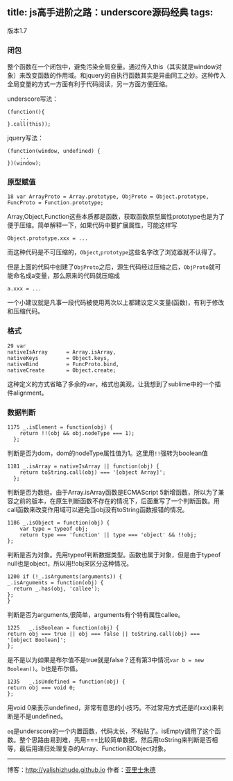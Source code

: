 title: js高手进阶之路：underscore源码经典
tags:
---

版本1.7

### 闭包
整个函数在一个闭包中，避免污染全局变量。通过传入this（其实就是window对象）来改变函数的作用域。和jquery的自执行函数其实是异曲同工之妙。这种传入全局变量的方式一方面有利于代码阅读，另一方面方便压缩。

underscore写法：

    (function(){
        ...
    }.call(this));

jquery写法：

    (function(window, undefined) {
        ...
    })(window);

### 原型赋值
    18 var ArrayProto = Array.prototype, ObjProto = Object.prototype, FuncProto = Function.prototype;

Array,Object,Function这些本质都是函数，获取函数原型属性prototype也是为了便于压缩。简单解释一下，如果代码中要扩展属性，可能这样写
    
    Object.prototype.xxx = ...

而这种代码是不可压缩的，`Object`,`prototype`这些名字改了浏览器就不认得了。

但是上面的代码中创建了`ObjProto`之后，源生代码经过压缩之后，`ObjProto`就可能命名成a变量，那么原来的代码就压缩成

    a.xxx = ...

一个小建议就是凡事一段代码被使用两次以上都建议定义变量(函数)，有利于修改和压缩代码。

### 格式

    29 var
    nativeIsArray      = Array.isArray,
    nativeKeys         = Object.keys,
    nativeBind         = FuncProto.bind,
    nativeCreate       = Object.create;

这种定义的方式省略了多余的var，格式也美观，让我想到了sublime中的一个插件alignment。

### 数据判断

    1175 _.isElement = function(obj) {
        return !!(obj && obj.nodeType === 1);
      };
判断是否为dom，dom的nodeType属性值为1。这里用`!!`强转为boolean值

    1181 _.isArray = nativeIsArray || function(obj) {
        return toString.call(obj) === '[object Array]';
      };
判断是否为数组。由于Array.isArray函数是ECMAScript 5新增函数，所以为了兼容之前的版本，在原生判断函数不存在的情况下，后面重写了一个判断函数。用call函数来改变作用域可以避免当obj没有toString函数报错的情况。

    1186 _.isObject = function(obj) {
        var type = typeof obj;
        return type === 'function' || type === 'object' && !!obj;
    };
判断是否为对象。先用typeof判断数据类型。函数也属于对象，但是由于typeof null也是object，所以用!!obj来区分这种情况。

    1200 if (!_.isArguments(arguments)) {
    _.isArguments = function(obj) {
      return _.has(obj, 'callee');
    };
    }
判断是否为arguments,很简单，arguments有个特有属性callee。

    1225   _.isBoolean = function(obj) {
    return obj === true || obj === false || toString.call(obj) === '[object Boolean]';
    };
是不是以为如果是布尔值不是true就是false？还有第3中情况`var b = new Boolean()`。b也是布尔值。

    1235   _.isUndefined = function(obj) {
    return obj === void 0;
    };
用void 0来表示undefined，非常有意思的小技巧。不过常用方式还是if(xxx)来判断是不是undefined。

`eq`是underscore的一个内置函数，代码太长，不粘贴了。isEmpty调用了这个函数。整个思路由易到难，先用===比较简单数据，然后用toString来判断是否相等，最后用递归处理复杂的Array、Function和Object对象。


- - - 
博客：http://yalishizhude.github.io
作者：[亚里士朱德](http://yalishizhude.github.io/about/)